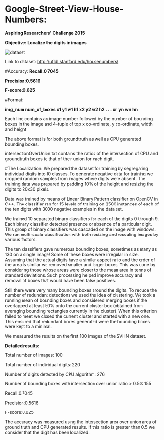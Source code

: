 # Google-Street-View-House-Numbers:
**Aspiring Researchers' Challenge 2015**

**Objective: Localize the digits in images**

![dataset](http://d212dsb2sdisoj.cloudfront.net/wp-content/uploads/2014/04/logo48-257x171.jpg "SVHN dataset ground truth samples")

Link to dataset: http://ufldl.stanford.edu/housenumbers/

#Accuracy:
**Recall:0.7045**

**Precision:0.5616**

**F-score:0.625**


#Format:

**img_num num_of_boxes x1 y1 w1 h1 x2 y2 w2 h2 . . . xn yn wn hn**

Each line contains an image number followed by the number of bounding boxes in the image and 4-tuple of top x co-ordinate, y co-ordinate, width and height

The above format is for both groundtruth as well as CPU generated bounding boxes.

intersectionOverUnion.txt contains the ratios of the intersection of CPU and groundtruth boxes to that of their union for each digit.

#The Localization:
We prepared the dataset for training by segregating individual digits into 10 classes. To generate negative data for training we cropped random samples from images where digits were absent. The training data was prepared by padding 10% of the height and resizing the digits to 20x30 pixels.

Data was trained by means of Linear Binary Pattern classifier on OpenCV in C++. The classifier ran for 15 levels of training on 2500 instances of each of the ten digits with 3000 negative examples in the data set.

We trained 10 separated binary classifiers for each of the digits 0 through 9. Each binary classifier detected presence or absence of a particular digit. This group of binary classifiers was cascaded on the image with windows. We ran multi-scale classification with both resizing and rescaling images by various factors.

The ten classifiers gave numerous bounding boxes; sometimes as many as 130 on a single image! Some of these boxes were irregular in size. Assuming that the actual digits have a similar aspect ratio and the order of the area is similar we removed smaller and larger boxes. This was done by considering those whose areas were closer to the mean area in terms of standard deviations. Such processing helped improve accuracy and removal of boxes that would have been false positives.

Still there were very many bounding boxes around the digits. To reduce the number of redundant detections we used the idea of clustering. We took a running mean of bounding boxes and considered merging boxes if the overlapped at least 50% onto the current cluster box (obtained from averaging bounding rectangles currently in the cluster). When this criterion failed to meet we closed the current cluster and started with a new one. This ensured that redundant boxes generated were the bounding boxes were kept to a minimal.

We measured the results on the first 100 images of the SVHN dataset.

**Detailed results:**

Total number of images: 100

Total number of individual digits: 220

Number of digits detected by CPU algorithm: 276

Number of bounding boxes with intersection over union ratio > 0.50: 155

Recall:0.7045

Precision:0.5616

F-score:0.625

The accuracy was measured using the intersection area over union area of ground truth and CPU generated results. If this ratio is greater than 0.5 we consider that the digit has been localized.

